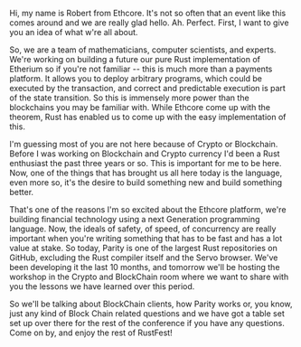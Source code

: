 Hi, my name is Robert from Ethcore. It's not so often that an event like this comes around and we are really glad hello. Ah. Perfect. First, I want to give you an idea of what w're all about.

So, we are a team of mathematicians, computer scientists, and experts. We're working on building a future our pure Rust implementation of Etherium so if you're not familiar -- this is much more than a payments platform. It allows you to deploy arbitrary programs, which could be executed by the transaction, and correct and predictable execution is part of the state transition. So this is immensely more power than the blockchains you may be familiar with. While Ethcore come up with the theorem, Rust has enabled us to come up with the easy implementation of this.

 I'm guessing most of you are not here because of Crypto or Blockchain. Before I was working on Blockchain and Crypto currency I'd been a Rust enthusiast the past three years or so. This is important for me to be here. Now, one of the things that has brought us all here today is the language, even more so, it's the desire to build something new and build something better.

That's one of the reasons I'm so excited about the Ethcore platform, we're building financial technology using a next Generation programming language. Now, the ideals of safety, of speed, of concurrency are really important when you're writing something that has to be fast and has a lot value at stake. So today, Parity is one of the largest Rust repositories on GitHub, excluding the Rust compiler itself and the Servo browser. We've been developing it the last 10 months, and tomorrow we'll be hosting the workshop in the Crypto and BlockChain room where we want to share with you the lessons we have learned over this period.

So we'll be talking about BlockChain clients, how Parity works or, you know, just any kind of Block Chain related questions and we have got a table set set up over there for the rest of the conference if you have any questions. Come on by, and enjoy the rest of RustFest!
